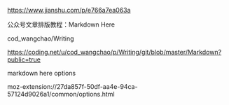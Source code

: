 

https://www.jianshu.com/p/e766a7ea063a

公众号文章排版教程：Markdown Here

cod_wangchao/Writing

https://coding.net/u/cod_wangchao/p/Writing/git/blob/master/Markdown?public=true

markdown here options

moz-extension://27da857f-50df-aa4e-94ca-57124d9026a1/common/options.html
